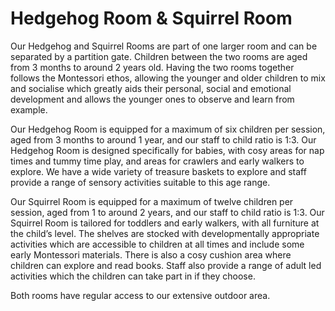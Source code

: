 # Hedgehog Room & Squirrel Room

Our Hedgehog and Squirrel Rooms are part of one larger room and can be separated by a partition gate. Children between the two rooms are aged from 3 months to around 2 years old. Having the two rooms together follows the Montessori ethos, allowing the younger and older children to mix and socialise which greatly aids their personal, social and emotional development and allows the younger ones to observe and learn from example. 

Our Hedgehog Room is equipped for a maximum of six children per session, aged from 3 months to around 1 year, and our staff to child ratio is 1:3. 
Our Hedgehog Room is designed specifically for babies, with cosy areas for nap times and tummy time play, and areas for crawlers and early walkers to explore.
We have a wide variety of treasure baskets to explore and staff provide a range of sensory activities suitable to this age range.

Our Squirrel Room is equipped for a maximum of twelve children per session, aged from 1 to around 2 years, and our staff to child ratio is 1:3.
Our Squirrel Room is tailored for toddlers and early walkers, with all furniture at the child’s level. The shelves are stocked with developmentally appropriate activities which are accessible to children at all times and include some early Montessori materials. There is also a cosy cushion area where children can explore and read books. Staff also provide a range of adult led activities which the children can take part in if they choose. 

Both rooms have regular access to our extensive outdoor area.